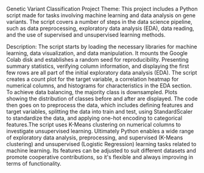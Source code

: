 Genetic Variant Classification
Project Theme:
This project includes a Python script made for tasks involving machine learning and data analysis on gene variants. 
The script covers a number of steps in the data science pipeline, such as data preprocessing, exploratory data analysis (EDA), data reading, and the use of supervised and unsupervised learning methods.

Description:
The script starts by loading the necessary libraries for machine learning, data visualization, and data manipulation. It mounts the Google Colab disk and establishes a random seed for reproducibility.  Presenting summary statistics, verifying column information, and displaying the first few rows are all part of the initial exploratory data analysis (EDA).
The script creates a count plot for the target variable, a correlation heatmap for numerical columns, and histograms for characteristics in the EDA section. To achieve data balancing, the majority class is downsampled. Plots showing the distribution of classes before and after are displayed. The code then goes on to preprocess the data, which includes defining features and target variables, splitting the data into train and test, using StandardScaler to standardize the data, and applying one-hot encoding to categorical features.The script uses K-Means clustering on numerical columns to investigate unsupervised learning.
   Ultimately Python enables a wide range of exploratory data analysis, preprocessing, and supervised (K-Means clustering) and unsupervised (Logistic Regression) learning tasks related to machine learning. Its features can be adjusted to suit different datasets and promote cooperative contributions, so it's flexible and always improving in terms of functionality.
